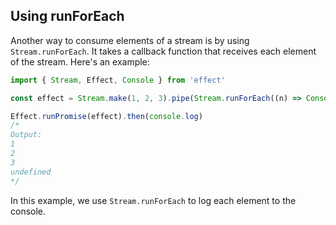 ## Using runForEach

Another way to consume elements of a stream is by using `Stream.runForEach`. It takes a callback function that receives each element of the stream. Here's an example:

```ts twoslash
import { Stream, Effect, Console } from 'effect'

const effect = Stream.make(1, 2, 3).pipe(Stream.runForEach((n) => Console.log(n)))

Effect.runPromise(effect).then(console.log)
/*
Output:
1
2
3
undefined
*/
```

In this example, we use `Stream.runForEach` to log each element to the console.
